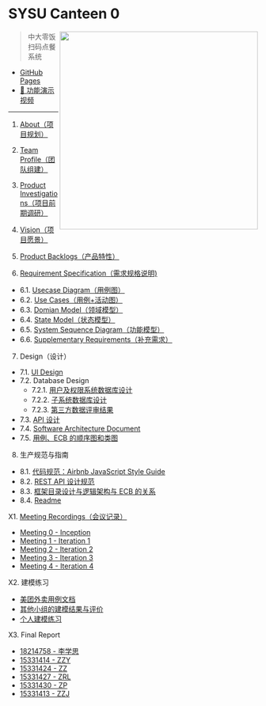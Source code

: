 # SYSU Canteen 0

<img src='assets/logo.png' align='right' style='width:400px;height:400px'/>

> 中大零饭扫码点餐系统

+ [GitHub Pages](https://dtosaad.github.io/documents)
+ [🎥 功能演示视频](https://www.bilibili.com/video/av26106597)

---

1. [About（项目规划）](about.md)

2. [Team Profile（团队组建）](team_profile.md)

3. [Product Investigations（项目前期调研）](product_investigations.md)

4. [Vision（项目愿景）](about.md#vision)

5. [Product Backlogs（产品特性）](about.md#backlogs)

6. [Requirement Specification（需求规格说明)](product_requirements.md)
  + 6.1. [Usecase Diagram（用例图）](assets/images/models/use_cases.png)
  + 6.2. [Use Cases（用例+活动图）](assets/images/models/use_cases.png)
  + 6.3. [Domian Model（领域模型）](assets/images/models/domain_model.png)
  + 6.4. [State Model（状态模型）](assets/images/models/state_model.png)
  + 6.5. [System Sequence Diagram（功能模型）](system_sequence_diagram.md)
  + 6.6. [Supplementary Requirements（补充需求）](supplementary_requirements.md)

7. Design（设计）
  + 7.1. [UI Design](assets/ui)
  + 7.2. Database Design
    + 7.2.1. [用户及权限系统数据库设计](assets/images/database_design.png)
    + 7.2.2. [子系统数据库设计](assets/images/database_design.png)
    + 7.2.3. [第三方数据评审结果](https://github.com/dtosaad/documents/issues?q=is%3Aissue+is%3Aclosed)
  + 7.3. [API 设计](API.md)
  + 7.4. [Software Architecture Document](tech_reports/architecture.md)
  + 7.5. [用例、ECB 的顺序图和类图](ECB.md)

8. 生产规范与指南
  + 8.1. [代码规范：Airbnb JavaScript Style Guide](https://github.com/airbnb/javascript)
  + 8.2. [REST API 设计规范](https://en.wikipedia.org/wiki/Representational_state_transfer)
  + 8.3. [框架目录设计与逻辑架构与 ECB 的关系](architecture_relationship.md)
  + 8.4. [Readme](README.md)

X1. [Meeting Recordings（会议记录）](meeting_recordings.md)
  + [Meeting 0 - Inception](meeting_recordings.md#metting-0---inception)
  + [Meeting 1 - Iteration 1](meeting_recordings.md#metting-1---iteration-1)
  + [Meeting 2 - Iteration 2](meeting_recordings.md#metting-2---iteration-2)
  + [Meeting 3 - Iteration 3](meeting_recordings.md#metting-3---iteration-3)
  + [Meeting 4 - Iteration 4](meeting_recordings.md#metting-4---iteration-4)

X2. 建模练习
  + [美团外卖用例文档](modeling_exercises/meituanwaimai.md)
  + [其他小组的建模结果与评价](modeling_exercises/reviews.md)
  + [个人建模练习](modeling_exercises/addition.md)

X3. Final Report
  - [18214758 - 李学思](final_reports/15331426_ZMX.md)
  - [15331414 - ZZY](final_reports/15331414_ZZY.md)
  - [15331424 - ZZ](https://painterdrown.github.io/saad/final-report)
  - [15331427 - ZRL](final_reports/15331427_ZRL.md)
  - [15331430 - ZP](final_reports/15331430_ZP.md)
  - [15331413 - ZZJ](final_reports/15331413_ZZJ.md)
